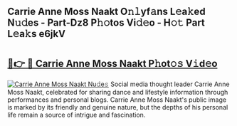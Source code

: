 ## Carrie Anne Moss Naakt O𝚗𝚕yf𝚊ns L𝚎a𝚔ed N𝚞𝚍es - Part-Dz8 P𝚑𝚘tos Vi𝚍𝚎o - H𝚘𝚝 Part L𝚎a𝚔s e6jkV

# <h2><a href="http://kfc8kyn.oniu.top/?m=Carrie+Anne+Moss+Naakt">🔗👉 🔴 Carrie Anne Moss Naakt P𝚑ot𝚘𝚜 V𝚒d𝚎o</a></h2>

[![Carrie Anne Moss Naakt Nu𝚍e𝚜](https://i.imgur.com/0qMVB7G.gif)](http://kfc8kyn.oniu.top/?m=Carrie+Anne+Moss+Naakt)
Social media thought leader Carrie Anne Moss Naakt, celebrated for sharing dance and lifestyle information through performances and personal blogs. Carrie Anne Moss Naakt's public image is marked by its friendly and genuine nature, but the depths of his personal life remain a source of intrigue and fascination.  
